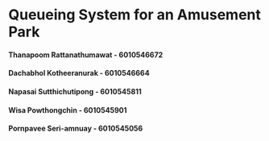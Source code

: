 # Queueing System for an Amusement Park

#### Thanapoom Rattanathumawat - 6010546672
#### Dachabhol Kotheeranurak - 6010546664
#### Napasai Sutthichutipong - 6010545811
#### Wisa Powthongchin - 6010545901
#### Pornpavee Seri-amnuay - 6010545056
